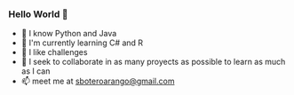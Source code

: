 ### Hello World 👋

<!--
**sboteroarango/sboteroarango** is a ✨ _special_ ✨ repository because its `README.md` (this file) appears on your GitHub profile.

Here are some ideas to get you started:
-->
- 📓 I know Python and Java
- 🥇 I'm currently learning C# and R 
- 🔭 I like challenges
- 👯 I seek to collaborate in as many proyects as possible to learn as much as I can
- 📫 meet me at sboteroarango@gmail.com


